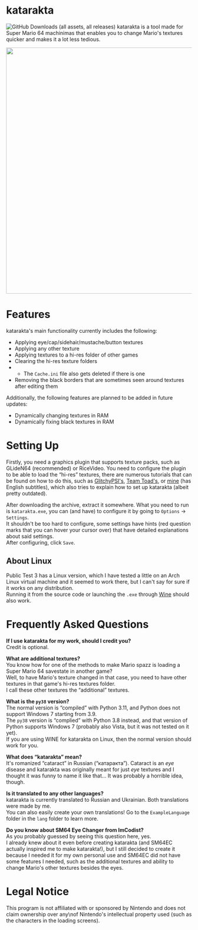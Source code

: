 # katarakta
<img alt="GitHub Downloads (all assets, all releases)" src="https://img.shields.io/github/downloads/vazhka-dolya/katarakta/total?style=plastic&label=total%20downloads&color=0260A4">
katarakta is a tool made for Super Mario 64 machinimas that enables you to change Mario's textures quicker and makes it a lot less tedious.
<p align="center">
  <img src="https://github.com/vazhka-dolya/katarakta/blob/main/GitHubImg/katarakta_2.0.0_screenshot_1.png" width="666"/>
</p>

# Features
katarakta's main functionality currently includes the following:
- Applying eye/cap/sidehair/mustache/button textures
- Applying any other texture
- Applying textures to a hi-res folder of other games
- Clearing the hi-res texture folders
- - The `Cache.ini` file also gets deleted if there is one
- Removing the black borders that are sometimes seen around textures after editing them

Additionally, the following features are planned to be added in future updates:
- Dynamically changing textures in RAM
- Dynamically fixing black textures in RAM

# Setting Up
Firstly, you need a graphics plugin that supports texture packs, such as GLideN64 (recommended) or RiceVideo. You need to configure the plugin to be able to load the “hi-res” textures, there are numerous tutorials that can be found on how to do this, such as [GlitchyPSI's](https://www.youtube.com/watch?v=AsmwKbv054g), [Team Toad's](https://www.youtube.com/watch?v=o33pdMVl2Ow), or [mine](https://www.youtube.com/watch?v=1VsTe2No9eA) (has English subtitles), which also tries to explain how to set up katarakta (albeit pretty outdated).

After downloading the archive, extract it somewhere. What you need to run is `katarakta.exe`, you can (and have) to configure it by going to `Options` -> `Settings`.\
It shouldn't be too hard to configure, some settings have hints (red question marks that you can hover your cursor over) that have detailed explanations about said settings.\
After configuring, click `Save`.
## About Linux
Public Test 3 has a Linux version, which I have tested a little on an Arch Linux virtual machine and it seemed to work there, but I can't say for sure if it works on any distribution.\
Running it from the source code or launching the `.exe` through [Wine](https://www.winehq.org/) should also work.

# Frequently Asked Questions
**If I use katarakta for my work, should I credit you?**\
Credit is optional.

**What are additional textures?**\
You know how for one of the methods to make Mario spazz is loading a Super Mario 64 savestate in another game?\
Well, to have Mario's texture changed in that case, you need to have other textures in that game's hi-res textures folder.\
I call these other textures the “additional” textures.

**What is the `py38` version?**\
The normal version is “compiled” with Python 3.11, and Python does not support Windows 7 starting from 3.9.\
The `py38` version is “complied” with Python 3.8 instead, and that version of Python supports Windows 7 (probably also Vista, but it was not tested on it yet).\
If you are using WINE for katarakta on Linux, then the normal version should work for you.

**What does “katarakta” mean?**\
It's romanized “cataract” in Russian (“катаракта”). Cataract is an *eye* disease and katarakta was originally meant for just *eye* textures and I thought it was funny to name it like that… It was probably a horrible idea, though.

**Is it translated to any other languages?**\
katarakta is currently translated to Russian and Ukrainian. Both translations were made by me.\
You can also easily create your own translations! Go to the `ExampleLanguage` folder in the `lang` folder to learn more.

**Do you know about SM64 Eye Changer from ImCodist?**\
As you probably guessed by seeing this question here, yes.\
I already knew about it even before creating katarakta (and SM64EC actually inspired me to make katarakta!), but I still decided to create it because I needed it for my own personal use and SM64EC did not have some features I needed, such as the additional textures and ability to change Mario's other textures besides the eyes.

# Legal Notice
This program is not affiliated with or sponsored by Nintendo and does not claim ownership over any\nof Nintendo's intellectual property used (such as the characters in the loading screens).
